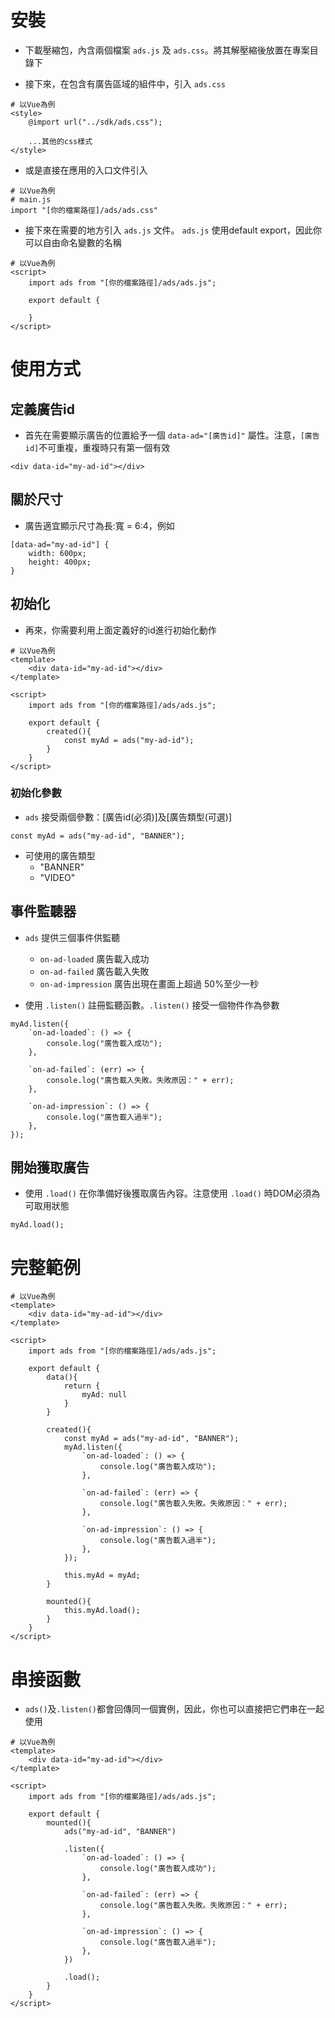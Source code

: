 # 安裝
- 下載壓縮包，內含兩個檔案 `ads.js` 及 `ads.css`。將其解壓縮後放置在專案目錄下

- 接下來，在包含有廣告區域的組件中，引入 `ads.css`
```
# 以Vue為例
<style>    
    @import url("../sdk/ads.css");

    ...其他的css樣式
</style>
```

- 或是直接在應用的入口文件引入
```
# 以Vue為例
# main.js
import "[你的檔案路徑]/ads/ads.css"
```


- 接下來在需要的地方引入 `ads.js` 文件。 `ads.js` 使用default export，因此你可以自由命名變數的名稱
```
# 以Vue為例
<script>
    import ads from "[你的檔案路徑]/ads/ads.js";

    export default {

    }
</script>
```


# 使用方式
## 定義廣告id
- 首先在需要顯示廣告的位置給予一個 `data-ad="[廣告id]"` 屬性。注意，`[廣告id]`不可重複，重複時只有第一個有效
```
<div data-id="my-ad-id"></div>
```

## 關於尺寸
- 廣告適宜顯示尺寸為長:寬 = 6:4，例如
```
[data-ad="my-ad-id"] {
    width: 600px;
    height: 400px;
}
```


## 初始化
- 再來，你需要利用上面定義好的id進行初始化動作
```
# 以Vue為例
<template>
    <div data-id="my-ad-id"></div>
</template>

<script>
    import ads from "[你的檔案路徑]/ads/ads.js";

    export default {
        created(){
            const myAd = ads("my-ad-id");
        }
    }
</script>
```


### 初始化參數
- `ads` 接受兩個參數：[廣告id(必須)]及[廣告類型(可選)]
```
const myAd = ads("my-ad-id", "BANNER");
```

- 可使用的廣告類型
    - "BANNER"
    - "VIDEO"



## 事件監聽器
- `ads` 提供三個事件供監聽
    - `on-ad-loaded` 廣告載入成功
    - `on-ad-failed` 廣告載入失敗
    - `on-ad-impression` 廣告出現在畫面上超過 50%至少一秒


- 使用 `.listen()` 註冊監聽函數。`.listen()` 接受一個物件作為參數
```
myAd.listen({
    `on-ad-loaded`: () => {
        console.log("廣告載入成功");
    },

    `on-ad-failed`: (err) => {
        console.log("廣告載入失敗。失敗原因：" + err);
    },

    `on-ad-impression`: () => {
        console.log("廣告載入過半");
    },
});
```


## 開始獲取廣告
- 使用 `.load()` 在你準備好後獲取廣告內容。注意使用 `.load()` 時DOM必須為可取用狀態
```
myAd.load();
```


# 完整範例
```
# 以Vue為例
<template>
    <div data-id="my-ad-id"></div>
</template>

<script>
    import ads from "[你的檔案路徑]/ads/ads.js";

    export default {
        data(){
            return {
                myAd: null
            }
        }

        created(){
            const myAd = ads("my-ad-id", "BANNER");
            myAd.listen({
                `on-ad-loaded`: () => {
                    console.log("廣告載入成功");
                },

                `on-ad-failed`: (err) => {
                    console.log("廣告載入失敗。失敗原因：" + err);
                },

                `on-ad-impression`: () => {
                    console.log("廣告載入過半");
                },
            });

            this.myAd = myAd;
        }

        mounted(){
            this.myAd.load();
        }
    }
</script>
```



# 串接函數
- `ads()`及`.listen()`都會回傳同一個實例，因此，你也可以直接把它們串在一起使用
```
# 以Vue為例
<template>
    <div data-id="my-ad-id"></div>
</template>

<script>
    import ads from "[你的檔案路徑]/ads/ads.js";

    export default {
        mounted(){
            ads("my-ad-id", "BANNER")

            .listen({
                `on-ad-loaded`: () => {
                    console.log("廣告載入成功");
                },

                `on-ad-failed`: (err) => {
                    console.log("廣告載入失敗。失敗原因：" + err);
                },

                `on-ad-impression`: () => {
                    console.log("廣告載入過半");
                },
            })

            .load();
        }
    }
</script>
```



